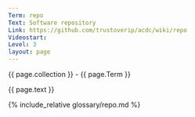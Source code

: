 ```yaml
---
Term: repo
Text: Software repository
Link: https://github.com/trustoverip/acdc/wiki/repo
Videostart: 
Level: 3
layout: page
---
```


{{ page.collection }} - {{ page.Term }}

   {{ page.text }}

{% include_relative glossary/repo.md %}
